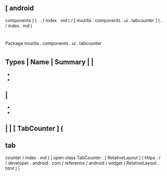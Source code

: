 [
android
-
components
]
(
.
.
/
index
.
md
)
/
[
mozilla
.
components
.
ui
.
tabcounter
]
(
.
/
index
.
md
)
#
#
Package
mozilla
.
components
.
ui
.
tabcounter
#
#
#
Types
|
Name
|
Summary
|
|
-
-
-
|
-
-
-
|
|
[
TabCounter
]
(
-
tab
-
counter
/
index
.
md
)
|
open
class
TabCounter
:
[
RelativeLayout
]
(
https
:
/
/
developer
.
android
.
com
/
reference
/
android
/
widget
/
RelativeLayout
.
html
)
|

